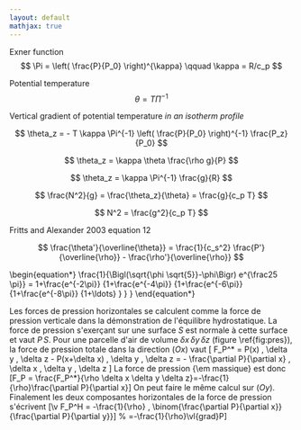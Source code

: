 ```yaml
---
layout: default
mathjax: true
---
```


Exner function 
$$ \Pi  = \left( \frac{P}{P_0} \right)^{\kappa} \qquad \kappa = R/c_p $$

Potential temperature 
$$ \theta = T \Pi^{-1} $$

Vertical gradient of potential temperature *in an isotherm profile*

$$ \theta_z = - T \kappa \Pi^{-1}  \left( \frac{P}{P_0} \right)^{-1} \frac{P_z}{P_0} $$

$$ \theta_z = \kappa \theta \frac{\rho g}{P} $$

$$ \theta_z = \kappa \Pi^{-1} \frac{g}{R} $$

$$ \frac{N^2}{g} = \frac{\theta_z}{\theta} = \frac{g}{c_p T} $$

$$ N^2 = \frac{g^2}{c_p T} $$

Fritts and Alexander 2003 equation 12

$$ \frac{\theta'}{\overline{\theta}} = \frac{1}{c_s^2} \frac{P'}{\overline{\rho}} - \frac{\rho'}{\overline{\rho}} $$

\begin{equation*}
\frac{1}{\Bigl(\sqrt{\phi \sqrt{5}}-\phi\Bigr) e^{\frac25 \pi}} =
1+\frac{e^{-2\pi}} {1+\frac{e^{-4\pi}} {1+\frac{e^{-6\pi}}
{1+\frac{e^{-8\pi}} {1+\ldots} } } } 
\end{equation*}

Les forces de pression horizontales se calculent comme la force de pression verticale dans la démonstration de l'équilibre hydrostatique. La force de pression s'exerçant sur une surface $S$ est normale à cette surface et vaut $P \, S$. Pour une parcelle d'air de volume $\delta x \, \delta y \, \delta z$ (figure \ref{fig:pres}), la force de pression totale dans la direction ($Ox$) vaut
\[ F_P^* = P(x) \, \delta y \, \delta z - P(x+\delta x) \, \delta y \, \delta z = - \frac{\partial P}{\partial x} \, \delta x \, \delta y \, \delta z \]
La force de pression {\em massique} est donc
\[F_P = \frac{F_P^*}{\rho \delta x \delta y \delta z}=-\frac{1}{\rho}\frac{\partial P}{\partial x}\]
On peut faire le même calcul sur ($Oy$). Finalement les deux composantes horizontales de la force de pression s'écrivent
\[\v F_P^H = -\frac{1}{\rho} \, \binom{\frac{\partial P}{\partial x}}{\frac{\partial P}{\partial y}}\] %  =-\frac{1}{\rho}\vl{grad}P\]
